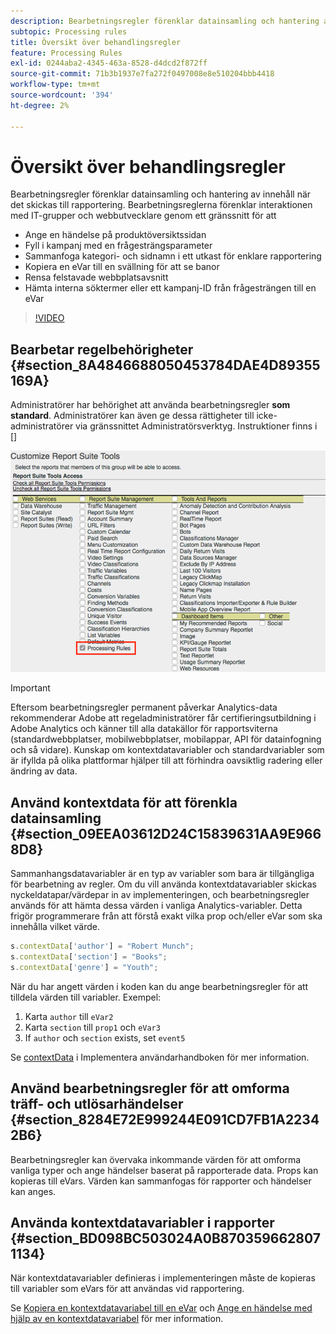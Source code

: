 ```yaml
---
description: Bearbetningsregler förenklar datainsamling och hantering av innehåll när det skickas till rapportering.
subtopic: Processing rules
title: Översikt över behandlingsregler
feature: Processing Rules
exl-id: 0244aba2-4345-463a-8528-d4dcd2f872ff
source-git-commit: 71b3b1937e7fa272f0497008e8e510204bbb4418
workflow-type: tm+mt
source-wordcount: '394'
ht-degree: 2%

---
```


# Översikt över behandlingsregler

Bearbetningsregler förenklar datainsamling och hantering av innehåll när det skickas till rapportering. Bearbetningsreglerna förenklar interaktionen med IT-grupper och webbutvecklare genom ett gränssnitt för att

* Ange en händelse på produktöversiktssidan
* Fyll i kampanj med en frågesträngsparameter
* Sammanfoga kategori- och sidnamn i ett utkast för enklare rapportering
* Kopiera en eVar till en svällning för att se banor
* Rensa felstavade webbplatsavsnitt
* Hämta interna söktermer eller ett kampanj-ID från frågesträngen till en eVar

>[!VIDEO](https://video.tv.adobe.com/v/26124/?quality=12&learn=on)

## Bearbetar regelbehörigheter {#section_8A4846688050453784DAE4D89355169A}

Administratörer har behörighet att använda bearbetningsregler **som standard**. Administratörer kan även ge dessa rättigheter till icke-administratörer via gränssnittet Administratörsverktyg. Instruktioner finns i []

![](assets/processing-rules.png)

>[!IMPORTANT]
>
>Eftersom bearbetningsregler permanent påverkar Analytics-data rekommenderar Adobe att regeladministratörer får certifieringsutbildning i Adobe Analytics och känner till alla datakällor för rapportsviterna (standardwebbplatser, mobilwebbplatser, mobilappar, API för datainfogning och så vidare). Kunskap om kontextdatavariabler och standardvariabler som är ifyllda på olika plattformar hjälper till att förhindra oavsiktlig radering eller ändring av data.

## Använd kontextdata för att förenkla datainsamling {#section_09EEA03612D24C15839631AA9E9668D8}

Sammanhangsdatavariabler är en typ av variabler som bara är tillgängliga för bearbetning av regler. Om du vill använda kontextdatavariabler skickas nyckeldatapar/värdepar in av implementeringen, och bearbetningsregler används för att hämta dessa värden i vanliga Analytics-variabler. Detta frigör programmerare från att förstå exakt vilka prop och/eller eVar som ska innehålla vilket värde.

```js
s.contextData['author'] = "Robert Munch";
s.contextData['section'] = "Books";
s.contextData['genre'] = "Youth";
```

När du har angett värden i koden kan du ange bearbetningsregler för att tilldela värden till variabler. Exempel:

1. Karta `author` till `eVar2`
2. Karta `section` till `prop1` och `eVar3`
3. If `author` och `section` exists, set `event5`

Se [contextData](/help/implement/vars/page-vars/contextdata.md) i Implementera användarhandboken för mer information.

## Använd bearbetningsregler för att omforma träff- och utlösarhändelser {#section_8284E72E999244E091CD7FB1A22342B6}

Bearbetningsregler kan övervaka inkommande värden för att omforma vanliga typer och ange händelser baserat på rapporterade data. Props kan kopieras till eVars. Värden kan sammanfogas för rapporter och händelser kan anges.

## Använda kontextdatavariabler i rapporter {#section_BD098BC503024A0B8703596628071134}

När kontextdatavariabler definieras i implementeringen måste de kopieras till variabler som eVars för att användas vid rapportering.

Se [Kopiera en kontextdatavariabel till en eVar](processing-rules-examples/processing-rules-copy-context-data.md) och [Ange en händelse med hjälp av en kontextdatavariabel](processing-rules-examples/processing-rules-copy-context-data-event.md) för mer information.
